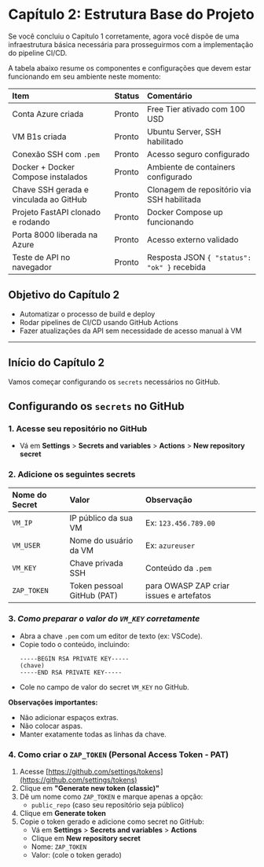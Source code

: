 # Capítulo 2: Estrutura Base do Projeto

Se você concluiu o Capítulo 1 corretamente, agora você dispõe de uma infraestrutura básica necessária para prosseguirmos com a implementação do pipeline CI/CD.

A tabela abaixo resume os componentes e configurações que devem estar funcionando
em seu ambiente neste momento:

| Item | Status | Comentário |
|:-----|:-------|:-----------|
| Conta Azure criada | Pronto | Free Tier ativado com 100 USD |
| VM B1s criada | Pronto | Ubuntu Server, SSH habilitado |
| Conexão SSH com `.pem` | Pronto | Acesso seguro configurado |
| Docker + Docker Compose instalados | Pronto | Ambiente de containers configurado |
| Chave SSH gerada e vinculada ao GitHub | Pronto | Clonagem de repositório via SSH habilitada |
| Projeto FastAPI clonado e rodando | Pronto | Docker Compose up funcionando |
| Porta 8000 liberada na Azure | Pronto | Acesso externo validado |
| Teste de API no navegador | Pronto | Resposta JSON `{ "status": "ok" }` recebida |

## Objetivo do Capítulo 2

- Automatizar o processo de build e deploy
- Rodar pipelines de CI/CD usando GitHub Actions
- Fazer atualizações da API sem necessidade de acesso manual à VM

---

## Início do Capítulo 2

Vamos começar configurando os `secrets` necessários no GitHub.

## Configurando os `secrets` no GitHub

### 1. Acesse seu repositório no GitHub

- Vá em **Settings** > **Secrets and variables** > **Actions** > **New repository secret**

### 2. Adicione os seguintes secrets

| Nome do Secret | Valor | Observação |
|:---------------|:------|:-----------|
| `VM_IP` | IP público da sua VM | Ex: `123.456.789.00` |
| `VM_USER` | Nome do usuário da VM | Ex: `azureuser` |
| `VM_KEY` | Chave privada SSH | Conteúdo da `.pem` |
| `ZAP_TOKEN` | Token pessoal GitHub (PAT) | para OWASP ZAP criar issues e artefatos|


### 3. *Como preparar o valor do `VM_KEY` corretamente*

- Abra a chave `.pem` com um editor de texto (ex: VSCode).
- Copie todo o conteúdo, incluindo:
  ```
  -----BEGIN RSA PRIVATE KEY-----
  (chave)
  -----END RSA PRIVATE KEY-----
  ```
- Cole no campo de valor do secret `VM_KEY` no GitHub.

**Observações importantes:**
- Não adicionar espaços extras.
- Não colocar aspas.
- Manter exatamente todas as linhas da chave.

### 4. Como criar o `ZAP_TOKEN` (Personal Access Token - PAT)

1. Acesse [https://github.com/settings/tokens](https://github.com/settings/tokens)
2. Clique em **"Generate new token (classic)"**
3. Dê um nome como `ZAP_TOKEN` e marque apenas a opção:
   - `public_repo` (caso seu repositório seja público)
4. Clique em **Generate token**
5. Copie o token gerado e adicione como secret no GitHub:
   - Vá em **Settings** > **Secrets and variables** > **Actions**
   - Clique em **New repository secret**
   - Nome: `ZAP_TOKEN`
   - Valor: (cole o token gerado)